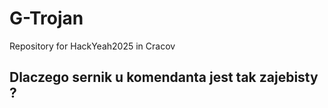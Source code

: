 # G-Trojan
Repository for HackYeah2025 in Cracov

## Dlaczego sernik u komendanta jest tak zajebisty ?
